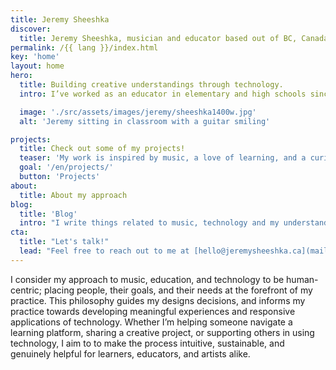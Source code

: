 ```yaml
---
title: Jeremy Sheeshka
discover:
  title: Jeremy Sheeshka, musician and educator based out of BC, Canada
permalink: /{{ lang }}/index.html
key: 'home'
layout: home
hero:
  title: Building creative understandings through technology.
  intro: I’ve worked as an educator in elementary and high schools since 2016. As a musician and music educator, I bring a creative approach to educational technology. Whether teaching guitar or working with technology, I value clarity and structure.

  image: './src/assets/images/jeremy/sheeshka1400w.jpg'
  alt: 'Jeremy sitting in classroom with a guitar smiling'

projects:
  title: Check out some of my projects!
  teaser: 'My work is inspired by music, a love of learning, and a curiosity for how technology can support creative expression, education, and meaningful experiences.'
  goal: '/en/projects/'
  button: 'Projects'
about:
  title: About my approach 
blog:
  title: 'Blog'
  intro: "I write things related to music, technology and my understanding of things I have learned and want to share."
cta:
  title: "Let's talk!"
  lead: "Feel free to reach out to me at [hello@jeremysheeshka.ca](mailto:hello@jeremysheeshka.ca) whether you have a project in mind, an opportunity to share, or just want to connect. I'm always happy to chat."
---
```


I consider my approach to music, education, and technology to be human-centric; placing people, their goals, and their needs at the forefront of my practice. This philosophy guides my designs decisions, and informs my practice towards developing meaningful experiences and responsive applications of technology. Whether I’m helping someone navigate a learning platform, sharing a creative project, or supporting others in using technology, I aim to to make the process intuitive, sustainable, and genuinely helpful for learners, educators, and artists alike.